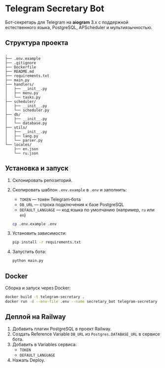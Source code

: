 # Telegram Secretary Bot

Бот-секретарь для Telegram на **aiogram** 3.x с поддержкой естественного языка, PostgreSQL, APScheduler и мультиязычностью.

## Структура проекта

```
.
├── .env.example
├── .gitignore
├── Dockerfile
├── README.md
├── requirements.txt
├── main.py
├── handlers/
│   ├── __init__.py
│   ├── menu.py
│   └── tasks.py
├── scheduler/
│   ├── __init__.py
│   └── scheduler.py
├── db/
│   ├── __init__.py
│   └── database.py
├── utils/
│   ├── __init__.py
│   ├── lang.py
│   └── parser.py
└── locales/
    ├── en.json
    └── ru.json
```

## Установка и запуск

1. Склонировать репозиторий.
2. Скопировать шаблон `.env.example` в `.env` и заполнить:
   - `TOKEN` — токен Telegram‑бота
   - `DB_URL` — строка подключения к базе PostgreSQL
   - `DEFAULT_LANGUAGE` — код языка по умолчанию (например, `ru` или `en`)

   ```bash
   cp .env.example .env
   ```
3. Установить зависимости:
   ```bash
   pip install -r requirements.txt
   ```
4. Запустить бота:
   ```bash
   python main.py
   ```

## Docker

Сборка и запуск через Docker:
```bash
docker build -t telegram-secretary .
docker run -d --env-file .env --name secretary_bot telegram-secretary
```

## Деплой на Railway

1. Добавить плагин PostgreSQL в проект Railway.
2. Создать Reference Variable `DB_URL` из `Postgres.DATABASE_URL` в сервисе бота.
3. Добавить в Variables сервиса:
   - `TOKEN`
   - `DEFAULT_LANGUAGE`
4. Нажать Deploy.

